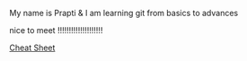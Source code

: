 My name is Prapti  \& I am learning git from basics to advances 

nice to meet !!!!!!!!!!!!!!!!!!!!

[Cheat Sheet](https://education.github.com/git-cheat-sheet-education.pdf)


